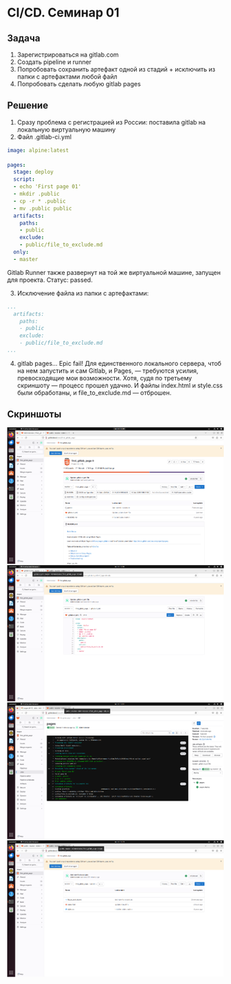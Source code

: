 # CI/CD. Семинар 01

## Задача
1. Зарегистрироваться на gitlab.com
2. Создать pipeline и runner
3. Попробовать сохранить артефакт одной из стадий + исключить из папки с артефактами любой файл
4. Попробовать сделать любую gitlab pages

## Решение
1. Сразу проблема с регистрацией из России: поставила gitlab на локальную виртуальную машину
2. Файл .gitlab-ci.yml 


```yaml
image: alpine:latest

pages:
  stage: deploy
  script:
  - echo 'First page 01'
  - mkdir .public
  - cp -r * .public
  - mv .public public
  artifacts:
    paths:
    - public
    exclude:
    - public/file_to_exclude.md
  only:
  - master

```
Gitlab Runner также развернут на той же виртуальной машине, запущен для проекта. Статус: passed.

3. Исключение файла из папки с артефактами:
```yaml
...
  artifacts:
    paths:
    - public
    exclude:
    - public/file_to_exclude.md
...

```
4. gitlab pages… Epic fail! Для единственного локального сервера, чтоб на нем запустить и сам Gitlab, и Pages, — требуются усилия, превосходящие мои возможности. Хотя, судя по третьему скриншоту — процесс прошел удачно. И файлы index.html и style.css были обработаны, и file_to_exclude.md — отброшен.


## Скриншоты

![first gitlab page. project](img/VirtualBox_xbox_27_11_2023_12_49_58.png "first gitlab page. project")
![first gitlab page. yaml](img/VirtualBox_xbox_27_11_2023_12_50_56.png "first gitlab page. yaml")
![first gitlab page. pipeline passed](img/VirtualBox_xbox_27_11_2023_12_51_37.png "first gitlab page. pipeline passed")
![first gitlab page. page folder](img/VirtualBox_xbox_27_11_2023_13_19_40.png "first gitlab page. page folder")


